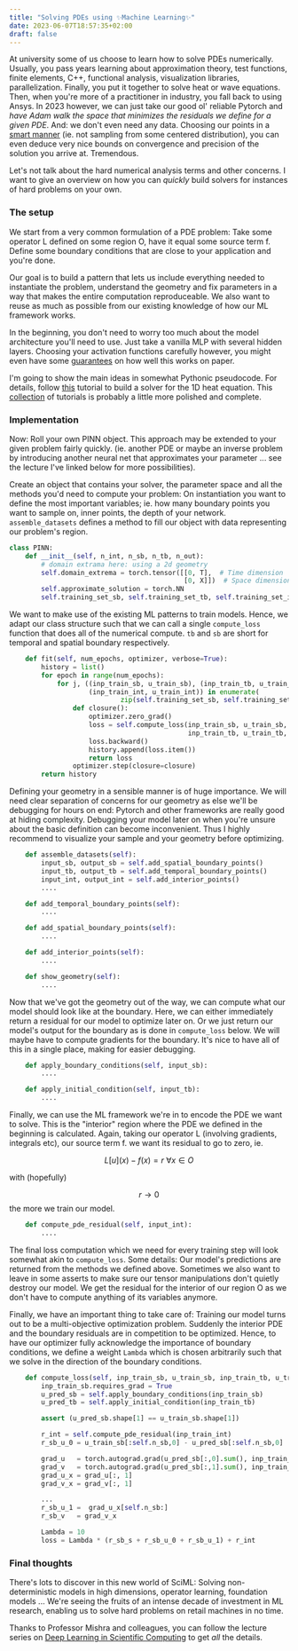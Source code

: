 ```yaml
---
title: "Solving PDEs using ✨Machine Learning✨"
date: 2023-06-07T18:57:35+02:00
draft: false
---
```


At university some of us choose to learn how to solve PDEs numerically.
Usually, you pass years learning about approximation 
theory, test functions, finite elements, C++, functional analysis, visualization libraries, parallelization. Finally,
you put it together to solve heat or wave equations. Then, when you're more of a practitioner in industry, you fall back to using Ansys.
In 2023 however, we can just take our good ol' reliable Pytorch and _have Adam walk the space that minimizes the
residuals we define for a given PDE_. And: we don't even need any data. Choosing our points in a
[smart manner](https://pytorch.org/docs/stable/generated/torch.quasirandom.SobolEngine.html)
(ie. not sampling from some centered distribution), you can even deduce
very nice bounds on convergence and precision of the solution you arrive at. Tremendous.

Let's not talk about the hard numerical analysis terms and other concerns. I want to give an overview
on how you can _quickly_ build solvers for instances of hard problems on your own.

### The setup
We start from a very common formulation of a PDE problem: Take some operator L defined on some
region O, have it equal some source term f. Define some boundary conditions that are close to your application and you're
done.

Our goal is to build a pattern that lets us include everything needed to instantiate the problem, understand
the geometry and fix parameters in a way that makes the entire computation reproduceable.
We also want to reuse as much as possible from our existing knowledge of how our ML framework works.

In the beginning, you don't need to worry too much about the model architecture you'll need to use. Just take
a vanilla MLP with several hidden layers. Choosing your activation functions carefully however, you might even have some [guarantees](https://arxiv.org/abs/2104.08938)
on how well this works on paper.

I'm going to show the main ideas in somewhat Pythonic pseudocode. For details, follow [this](https://github.com/konradha/DLSC/blob/main/Pinns.ipynb)
tutorial to build a solver for the 1D heat equation. This [collection](https://github.com/mroberto166/CAMLab-DLSCTutorials) of tutorials
is probably a little more polished and complete.


### Implementation
Now: Roll your own PINN object. This approach may be extended to your given problem fairly quickly.
(ie. another PDE or maybe an inverse problem by introducing another neural net that approximates your
parameter ... see the lecture I've linked below for more possibilities).


Create an object that contains your solver, the parameter space and all the methods
you'd need to compute your problem: On instantiation you want to define the most important variables; ie.
how many boundary points you want to sample on, inner points, the depth of your network.
`assemble_datasets` defines a method to fill our object with data representing our problem's region.


```python
class PINN:
    def __init__(self, n_int, n_sb, n_tb, n_out):
        # domain extrama here: using a 2d geometry
        self.domain_extrema = torch.tensor([[0, T],  # Time dimension
                                            [0, X]])  # Space dimension
        self.approximate_solution = torch.NN 
        self.training_set_sb, self.training_set_tb, self.training_set_int = self.assemble_datasets()
```

We want to make use of the existing ML patterns to train models. Hence, we adapt our class structure
such that we can call a single `compute_loss` function that does all of the numerical compute.
`tb` and `sb` are short for temporal and spatial boundary respectively.

```python
    def fit(self, num_epochs, optimizer, verbose=True):
        history = list()
        for epoch in range(num_epochs):
            for j, ((inp_train_sb, u_train_sb), (inp_train_tb, u_train_tb),
                    (inp_train_int, u_train_int)) in enumerate(
                            zip(self.training_set_sb, self.training_set_tb, self.training_set_int)):
                def closure():
                    optimizer.zero_grad()
                    loss = self.compute_loss(inp_train_sb, u_train_sb,
                                             inp_train_tb, u_train_tb, inp_train_int, verbose=verbose)
                    loss.backward()
                    history.append(loss.item())
                    return loss
                optimizer.step(closure=closure)
        return history
``` 


Defining your geometry in a sensible manner is of huge importance. We will need clear
separation of concerns for our geometry as else we'll be debugging for hours on end: Pytorch and other frameworks
are really good at hiding complexity. Debugging your model later on when you're unsure about the basic definition
can become inconvenient. Thus I highly recommend to visualize your sample and your geometry before optimizing.


```python
    def assemble_datasets(self):
        input_sb, output_sb = self.add_spatial_boundary_points() 
        input_tb, output_tb = self.add_temporal_boundary_points()  
        input_int, output_int = self.add_interior_points()         
        ....

    def add_temporal_boundary_points(self):
        ....

    def add_spatial_boundary_points(self):
        ....

    def add_interior_points(self):
        ....

    def show_geometry(self):
        ....
```


Now that we've got the geometry out of the way, we can compute what our model should look
like at the boundary. Here, we can either immediately return a residual for our model to 
optimize later on. Or we just return our model's output for the boundary as is done
in `compute_loss` below.
We will maybe have to compute gradients for the boundary. It's nice to have all of this in a 
single place, making for easier debugging.


```python
    def apply_boundary_conditions(self, input_sb):
        ....

    def apply_initial_condition(self, input_tb):
        ....
```


Finally, we can use the ML framework we're in to encode the PDE we want to solve. This is the
"interior" region where the PDE we defined in the beginning is calculated. Again, taking our
operator L (involving gradients, integrals etc), our source term f. we want its residual to go to zero,
ie.

$$ L[u]\left( x \right) - f\left(x\right) = r \ \forall x \in O$$

with (hopefully)

$$ r \rightarrow 0 $$ the more we train our model.

```python
    def compute_pde_residual(self, input_int):
        ....
```

The final loss computation which we need for every training step will look somewhat akin to `compute_loss`.
Some details: Our model's predictions are returned from the methods we defined above.
Sometimes we also want to leave in some asserts to make sure our tensor manipulations don't quietly destroy
our model.
We get the residual for the interior of our region O as we don't have to compute anything of its variables
anymore.

Finally, we have an important thing to take care of: Training our model turns out to be a multi-objective 
optimization problem. Suddenly the interior PDE and the boundary residuals are in competition to be optimized.
Hence, to have our optimizer fully acknowledge the importance of boundary conditions, we define a weight `Lambda` 
which is chosen arbitrarily such that we solve in the direction of the boundary conditions. 



```python
    def compute_loss(self, inp_train_sb, u_train_sb, inp_train_tb, u_train_tb, inp_train_int, verbose=True):
        inp_train_sb.requires_grad = True
        u_pred_sb = self.apply_boundary_conditions(inp_train_sb)
        u_pred_tb = self.apply_initial_condition(inp_train_tb)

        assert (u_pred_sb.shape[1] == u_train_sb.shape[1])

        r_int = self.compute_pde_residual(inp_train_int)
        r_sb_u_0 = u_train_sb[:self.n_sb,0] - u_pred_sb[:self.n_sb,0]

        grad_u   = torch.autograd.grad(u_pred_sb[:,0].sum(), inp_train_sb, create_graph=True)[0]
        grad_v   = torch.autograd.grad(u_pred_sb[:,1].sum(), inp_train_sb, create_graph=True)[0]
        grad_u_x = grad_u[:, 1]
        grad_v_x = grad_v[:, 1]

        ...
        r_sb_u_1 =  grad_u_x[self.n_sb:]
        r_sb_v   = grad_v_x

        Lambda = 10
        loss = Lambda * (r_sb_s + r_sb_u_0 + r_sb_u_1) + r_int
```



### Final thoughts
There's lots to discover in this new world of SciML: Solving non-deterministic models in high dimensions,
operator learning, foundation models ... We're seeing the fruits of an intense decade of investment in ML
research, enabling us to solve hard problems on retail machines in no time. 




Thanks to Professor Mishra and colleagues, you can follow the lecture series on [Deep Learning in Scientific
Computing](https://www.youtube.com/watch?v=y6wHpRzhhkA&ab_channel=CAMLab%2CETHZ%C3%BCrich) to 
get _all_ the details.
